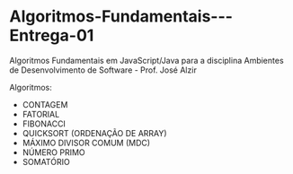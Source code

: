 # Algoritmos-Fundamentais---Entrega-01
Algoritmos Fundamentais em JavaScript/Java para a disciplina Ambientes de Desenvolvimento de Software - 
Prof. José Alzir


Algoritmos: 

- CONTAGEM
- FATORIAL
- FIBONACCI
- QUICKSORT (ORDENAÇÃO DE ARRAY)
- MÁXIMO DIVISOR COMUM (MDC)
- NÚMERO PRIMO
- SOMATÓRIO
